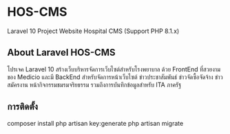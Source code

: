 # HOS-CMS
Laravel 10 Project Website Hospital CMS (Support PHP 8.1.x)

## About Laravel HOS-CMS

โปรเจค Laravel 10 สร้างเว็บบริหารจัดการเว็บไซต์สำหรับโรงพยาบาล ด้วย FrontEnd ที่สวยงามของ Medicio และมี BackEnd สำหรับจัดการหน้าเว็บไซต์ ข่าวประชาสัมพันธ์ ข่าวจัดซื้อจัดจ้าง ข่าวสมัครงาน หน้ากิจกรรมชมรมจริยธรรม รวมถึงการบันทึกข้อมูลสำหรับ ITA ภาครัฐ

## การติดตั้ง
composer install
php artisan key:generate
php artisan migrate
